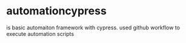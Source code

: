# automationcypress

is basic automaiton framework with cypress.
used github workflow to execute automation scripts
